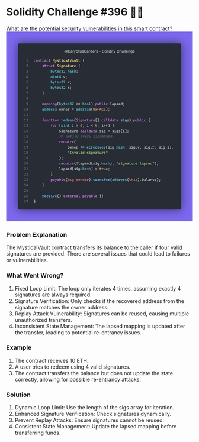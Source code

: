 # Solidity Challenge #396 🕵️‍♂️

What are the potential security vulnerabilities in this smart contract?
![MysticalVault Contract](396.jpeg)

### Problem Explanation
The MysticalVault contract transfers its balance to the caller if four valid signatures are provided. There are several issues that could lead to failures or vulnerabilities.

### What Went Wrong?
1. Fixed Loop Limit: The loop only iterates 4 times, assuming exactly 4 signatures are always required.
2. Signature Verification: Only checks if the recovered address from the signature matches the owner address.
3. Replay Attack Vulnerability: Signatures can be reused, causing multiple unauthorized transfers.
4. Inconsistent State Management: The lapsed mapping is updated after the transfer, leading to potential re-entrancy issues.

### Example
1. The contract receives 10 ETH.
2. A user tries to redeem using 4 valid signatures.
3. The contract transfers the balance but does not update the state correctly, allowing for possible re-entrancy attacks.

### Solution
1. Dynamic Loop Limit: Use the length of the sigs array for iteration.
2. Enhanced Signature Verification: Check signatures dynamically.
3. Prevent Replay Attacks: Ensure signatures cannot be reused.
4. Consistent State Management: Update the lapsed mapping before transferring funds.